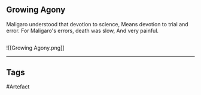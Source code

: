 ## Growing Agony
Maligaro understood that devotion to science,
Means devotion to trial and error.
For Maligaro's errors, death was slow,
And very painful.
## 
![[Growing Agony.png]]

---
## Tags
#Artefact